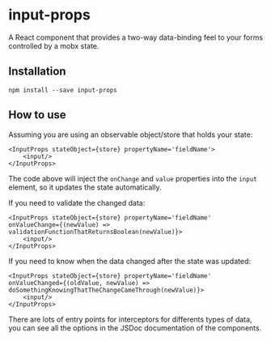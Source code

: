 # input-props
A React component that provides a two-way data-binding feel to your forms controlled by a mobx state.

## Installation

```
npm install --save input-props
```

## How to use

Assuming you are using an observable object/store that holds your state:
```
<InputProps stateObject={store} propertyName='fieldName'>
    <input/>
</InputProps>
```

The code above will inject the `onChange` and `value` properties into the `input` element, so it updates the state automatically.

If you need to validate the changed data:
```
<InputProps stateObject={store} propertyName='fieldName' onValueChange={(newValue) => validationFunctionThatReturnsBoolean(newValue)}>
    <input/>
</InputProps>
```

If you need to know when the data changed after the state was updated:
```
<InputProps stateObject={store} propertyName='fieldName' onValueChanged={(oldValue, newValue) => doSomethingKnowingThatTheChangeCameThrough(newValue)}>
    <input/>
</InputProps>
```

There are lots of entry points for interceptors for differents types of data, you can see all the options in the JSDoc documentation of the components.